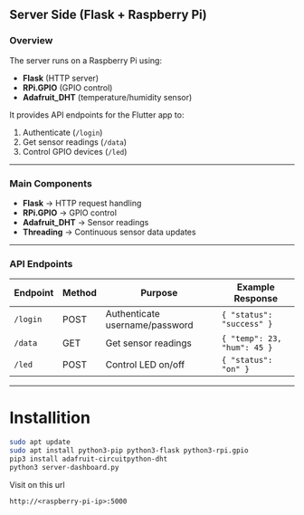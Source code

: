 ## Server Side (Flask + Raspberry Pi)

### Overview
The server runs on a Raspberry Pi using:
- **Flask** (HTTP server)
- **RPi.GPIO** (GPIO control)
- **Adafruit_DHT** (temperature/humidity sensor)

It provides API endpoints for the Flutter app to:
1. Authenticate (`/login`)
2. Get sensor readings (`/data`)
3. Control GPIO devices (`/led`)

---

### Main Components
- **Flask** → HTTP request handling
- **RPi.GPIO** → GPIO control
- **Adafruit_DHT** → Sensor readings
- **Threading** → Continuous sensor data updates

---

### API Endpoints

| Endpoint  | Method | Purpose                        | Example Response                          |
|-----------|--------|--------------------------------|--------------------------------------------|
| `/login`  | POST   | Authenticate username/password | `{ "status": "success" }`                  |
| `/data`   | GET    | Get sensor readings            | `{ "temp": 23, "hum": 45 }`                |
| `/led`    | POST   | Control LED on/off             | `{ "status": "on" }`                        |

---
# Installition
```bash
sudo apt update
sudo apt install python3-pip python3-flask python3-rpi.gpio
pip3 install adafruit-circuitpython-dht
python3 server-dashboard.py
```
Visit on this url 
```Url
http://<raspberry-pi-ip>:5000
```
